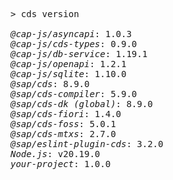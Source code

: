 <!-- this file is automatically generated and updated by a github action -->
<pre class="log">
> cds version

<em>@cap-js/asyncapi</em>: 1.0.3
<em>@cap-js/cds-types</em>: 0.9.0
<em>@cap-js/db-service</em>: 1.19.1
<em>@cap-js/openapi</em>: 1.2.1
<em>@cap-js/sqlite</em>: 1.10.0
<em>@sap/cds</em>: 8.9.0
<em>@sap/cds-compiler</em>: 5.9.0
<em>@sap/cds-dk (global)</em>: 8.9.0
<em>@sap/cds-fiori</em>: 1.4.0
<em>@sap/cds-foss</em>: 5.0.1
<em>@sap/cds-mtxs</em>: 2.7.0
<em>@sap/eslint-plugin-cds</em>: 3.2.0
<em>Node.js</em>: v20.19.0
<em>your-project</em>: 1.0.0
</pre>
